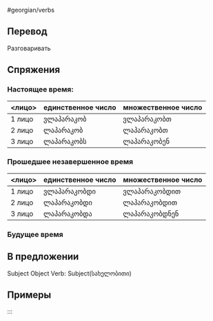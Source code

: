 #georgian/verbs 
## Перевод
Разговаривать
## Спряжения
### Настоящее время:
<лицо>|единственное число|множественное число
--------|---------------------|------------------------
1 лицо | ვლაპარაკობ | ვლაპარაკობთ
2 лицо | ლაპარაკობ | ლაპარაკობთ
3 лицо | ლაპარაკობს | ლაპარაკობენ
### Прошедшее незавершенное время
<лицо>|единственное число|множественное число
--------|---------------------|------------------------
1 лицо | ვლაპარაკობდი | ვლაპარაკობდით
2 лицо | ლაპარაკობდი | ლაპარაკობდით
3 лицо | ლაპარაკობდა | ლაპარაკობდნენ
### Будущее время
## В предложении
Subject Object Verb: Subject(სახელობითი)
## Примеры
:::
